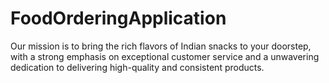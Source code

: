 # FoodOrderingApplication
Our mission is to bring the rich flavors of Indian snacks to your doorstep, with a strong emphasis on exceptional customer service and a unwavering dedication to delivering high-quality and consistent products.
